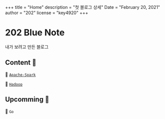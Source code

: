 +++
title = "Home"
description = "첫 블로그 상세"
Date = "February 20, 2021" 
author = "202"
license = "key4920"
+++

<!--more-->

# 202 Blue Note
내가 보려고 만든 블로그


## Content <span class="nowrap"><span class="emojify">🌼</span> </span> 

<span class="nowrap"><span class="emojify">🐥</span> <code>[Apache-Spark](http://key4920.github.io/categories/Apache-Spark/)</code></span> 

<span class="nowrap"><span class="emojify">🐘</span> <code>[Hadoop](http://key4920.github.io/categories/Hadoop/)</code></span> 

## Upcomming <span class="nowrap"><span class="emojify">🌸</span> </span> 

<span class="nowrap"><span class="emojify">🐳</span> <code>Go</code></span> 

